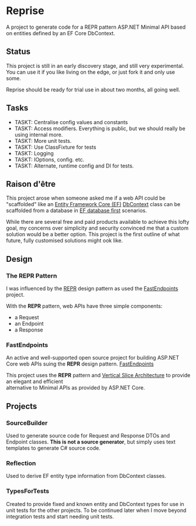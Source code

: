 ﻿# Reprise

A project to generate code for a REPR pattern ASP.NET Minimal API based on entities defined by an EF Core DbContext.

## Status

This project is still in an early discovery stage, and still very experimental. 
You can use it if you like living on the edge, or just fork it and only use some. 

Reprise should be ready for trial use in about two months, all going well.

## Tasks

- TASKT: Centralise config values and constants
- TASKT: Access modifiers. Everything is public, but we should really be using internal more.
- TASKT: More unit tests.
- TASKT: Use ClassFixture for tests
- TASKT: Logging
- TASKT: IOptions, config. etc.
- TASKT: Alternate, runtime config and DI for tests.

## Raison d'être

This project arose when someone asked me if a web API could be "scaffolded" like an [Entity Framework Core (EF)](https://github.com/dotnet/efcore) 
[DbContext](https://learn.microsoft.com/en-us/dotnet/api/microsoft.entityframeworkcore.dbcontext?view=efcore-8.0) class 
can be scaffolded from a database in [EF database first](https://learn.microsoft.com/en-us/ef/ef6/modeling/designer/workflows/database-first) scenarios.

While there are several free and paid products available to achieve this lofty goal, my concerns over simplicity and security convinced me 
that a custom solution would be a better option. This project is the first outline of what future, fully customised solutions might ook like.

## Design 
### The REPR Pattern

I was influenced by the [REPR](https://deviq.com/design-patterns/repr-design-pattern) design pattern as used the [FastEndpoints](#fastendpoints) project. 

With the **REPR** pattern, web APIs have three simple components:
- a Request
- an Endpoint
- a Response

### FastEndpoints

An active and well-supported open source project for building ASP.NET Core web APIs suing the **REPR** design pattern. [FastEndpoints](https://github.com/FastEndpoints/FastEndpoints)

This project uses the **REPR** pattern and [Vertical Slice Architecture](https://www.jimmybogard.com/vertical-slice-architecture/) to provide an elegant and efficient  
alternative to Minimal APIs as provided by ASP.NET Core.

## Projects

### SourceBuilder 
Used to generate source code for Request and Response DTOs and Endpoint classes. **This is not a source generator**, but simply uses text templates to generate C# source code.

### Reflection

Used to derive EF entity type information from DbContext classes.

### TypesForTests

Created to provide fixed and known entity and DbContext types for use in unit tests for the other projects. 
To be continued later when I move beyond integration tests and start needing unit tests. 


